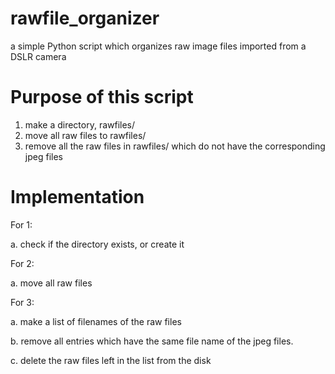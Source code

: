 # rawfile_organizer
a simple Python script which organizes raw image files imported from a DSLR camera

# Purpose of this script
1. make a directory, rawfiles/
2. move all raw files to rawfiles/
3. remove all the raw files in rawfiles/ which do not have the corresponding jpeg files

# Implementation
For 1: 

a. check if the directory exists, or create it

For 2:

a. move all raw files

For 3:

a. make a list of filenames of the raw files

b. remove all entries which have the same file name of the jpeg files.

c. delete the raw files left in the list from the disk


